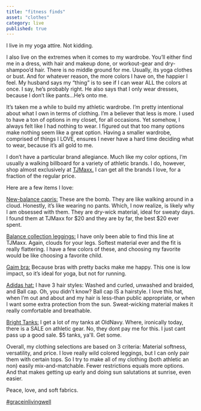 ```yaml
---
title: "fitness finds"
asset: "clothes" 
category: live
published: true
---
```


I live in my yoga attire. Not kidding. 

I also live on the extremes when it comes to my wardrobe. You’ll either find me in a dress, with hair and makeup done, or workout-gear and dry-shampoo’d hair. There is no middle ground for me. Usually, its yoga clothes or bust. And for whatever reason, the more colors I have on, the happier I feel. My husband says my “thing” is to see if I can wear ALL the colors at once. I say, he’s probably right. He also says that I only wear dresses, because I don’t like pants…He’s onto me.

It’s taken me a while to build my athletic wardrobe. I’m pretty intentional about what I own in terms of clothing. I’m a believer that less is more. I used to have a ton of options in my closet, for all occasions. Yet somehow, I always felt like I had nothing to wear. I figured out that too many options make nothing seem like a great option.  Having a smaller wardrobe, comprised of things I LOVE, ensures I never have a hard time deciding what to wear, because it’s all gold to me.

I don’t have a particular brand allegiance. Much like my color options, I’m usually a walking billboard for a variety of athletic brands. I do, however, shop almost exclusively at [TJMaxx.](http://tjmaxx.tjx.com/store/index.jsp) I can get all the brands I love, for a fraction of the regular price. 

Here are a few items I love:

[New-balance capris:](http://tjmaxx.tjx.com/store/jump/product/women-clothing-activewear-capris/Space-Dye-Capri/1000130411?colorId=NS1003462&pos=1:78&N=2755249271)
These are the bomb. They are like walking around in a cloud. Honestly, it’s like wearing no pants. Which, I now realize, is likely why I am obsessed with them. They are dry-wick material, ideal for sweaty days. I found them at TJMaxx for $20 and they are by far, the best $20 ever spent.

[Balance collection leggings:]( http://tjmaxx.tjx.com/store/jump/product/women-clothing-activewear-capris/Petal-Back-Capri/1000133476?colorId=NS1003537&pos=1:31&N=2755249271) 
I have only been able to find this line at TJMaxx. Again, clouds for your legs. Softest material ever and the fit is really flattering. I have a few colors of these, and choosing my favorite would be like choosing a favorite child.

[Gaim bra:](http://www.kohls.com/product/prd-2082607/gaiam-bra-shine-wire-free-low-impact-yoga-sports-bra-44-00001-womens.jsp?color=Black) Because bras with pretty backs make me happy. This one is low impact, so it’s ideal for yoga, but not for running.

[Adidas hat:](http://www.kohls.com/product/prd-2395144/womens-adidas-studio-marled-baseball-hat-.jsp?ci_mcc=ci&utm_campaign=FASHION%20ACCESSORIES&utm_medium=CSE&utm_source=google&utm_product=30880564&CID=shopping15&gclid=CjwKEAjw4dm6BRCQhtzl6Z6N4i0SJADFPu1nzhHM8ys9CNNS8pi1ei6icR6N-gc-5S2jAD2MkAkdBoCAOfw_wcB&gclsrc=aw.ds&dclid=CK6ZnMails0CFUoFNwodveUF8g) I have 3 hair styles: Washed and curled, unwashed and braided, and Ball cap. Oh, you didn’t know? Ball cap IS a hairstyle. I love this hat, when I’m out and about and my hair is less-than public appropriate, or when I want some extra protection from the sun. Sweat-wicking material makes it really comfortable and breathable.

[Bright Tanks:](http://oldnavy.gap.com/browse/product.do?cid=1061078&vid=1&pid=143021082) I get a lot of my tanks at OldNavy. Where, ironically today, there is a SALE on athletic gear. No, they dont pay me for this. I just cant pass up a good sale. $5 tanks, ya'll. Get some. 

Overall, my clothing selections are based on 3 criteria: Material softness, versatility, and price. I love really wild colored leggings, but I can only pair them with certain tops. So I try to make all of my clothing (both athletic an non) easily mix-and-matchable. Fewer restrictions equals more options. And that makes getting up early and doing sun salutations at sunrise, even easier.

Peace, love, and soft fabrics.

[#graceinlivingwell]( https://www.instagram.com/explore/tags/graceinlivingwell/)

